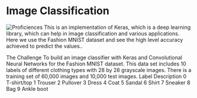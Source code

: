 # Image Classification 
![Proficiences](https://img.shields.io/badge/FIELD-DEEPLEARNING-informational?style=flat&logo=<LOGO_NAME>&logoColor=white&color=2bbc8a)
 This is an implementation of Keras, which is a deep learning library, which can help in image classification and various applications. Here we use the Fashion MNIST dataset and see the high level accuracy achieved to predict the values..

The Challenge
To build an image classifier with Keras and Convolutional Neural Networks for the Fashion MNIST dataset. This data set includes 10 labels of different clothing types with 28 by 28 grayscale images. There is a training set of 60,000 images and 10,000 test images.
Label   Description
0       T-shirt/top
1       Trouser
2       Pullover
3       Dress
4       Coat
5       Sandal
6       Shirt
7       Sneaker
8       Bag
9       Ankle boot
